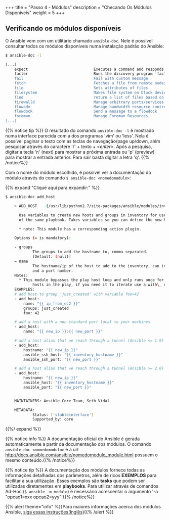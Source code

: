 +++
title = "Passo 4 - Módulos"
description = "Checando Os Módulos Disponíveis"
weight = 5
+++
## Verificando os módulos disponíveis

O Ansible vem com um utilitário chamado `ansible-doc`. Nele é possível consultar todos os módulos disponíveis numa instalação padrão do Ansible:

```bash
$ ansible-doc -l

[...]
	expect                             Executes a command and responds to prompts
	facter                             Runs the discovery program `facter' on the remote system
	fail                               Fail with custom message
	fetch                              Fetches a file from remote nodes
	file                               Sets attributes of files
	filesystem                         Makes file system on block device
	find                               return a list of files based on specific criteria
	firewalld                          Manage arbitrary ports/services with firewalld
	flowadm                            Manage bandwidth resource control and priority for protocols, se...
	flowdock                           Send a message to a flowdock
	foreman                            Manage Foreman Resources
[...]
```

{{% notice tip %}}
O resultado do comando `ansible-doc -l` é mostrado numa interface parecida com a dos programas 'vim' ou 'less'. Nela é possível paginar o texto com as teclas de navegação/page up/down, além pesquisar através do caractere '/' + texto + <*enter*>. Após a pesquisa, digitar a tecla 'n' (next) para mostrar a próxima entrada ou 'p' (preview) para mostrar a entrada anterior. Para sair basta digitar a letra 'q'.
{{% /notice%}}

Com o nome do módulo escolhido, é possível ver a documentação do módulo através do comando `$ ansible-doc <nomedomodulo>`:

{{% expand "Clique aqui para expandir:" %}}

```bash
$ ansible-doc add_host

	> ADD_HOST    (/usr/lib/python2.7/site-packages/ansible/modules/inventory/add_host.py)

	  Use variables to create new hosts and groups in inventory for use in later plays
	  of the same playbook. Takes variables so you can define the new hosts more fully.

	  * note: This module has a corresponding action plugin.

	Options (= is mandatory):

	- groups
	        The groups to add the hostname to, comma separated.
	        [Default: (null)]
	= name
	        The hostname/ip of the host to add to the inventory, can include a colon
	        and a port number.
	Notes:
	  * This module bypasses the play host loop and only runs once for all the
	        hosts in the play, if you need it to iterate use a with\_ directive.
	EXAMPLES:
	# add host to group 'just_created' with variable foo=42
	- add_host:
	    name: "{{ ip_from_ec2 }}"
	    groups: just_created
	    foo: 42

	# add a host with a non-standard port local to your machines
	- add_host:
	    name: "{{ new_ip }}:{{ new_port }}"

	# add a host alias that we reach through a tunnel (Ansible <= 1.9)				
	- add_host:
	    hostname: "{{ new_ip }}"
	    ansible_ssh_host: "{{ inventory_hostname }}"
	    ansible_ssh_port: "{{ new_port }}"

	# add a host alias that we reach through a tunnel (Ansible >= 2.0)
	- add_host:
	    hostname: "{{ new_ip }}"
	    ansible_host: "{{ inventory_hostname }}"
	    ansible_port: "{{ new_port }}"


	MAINTAINERS: Ansible Core Team, Seth Vidal

	METADATA:
	        Status: ['stableinterface']
	        Supported_by: core
```

{{%/ expand %}}

{{% notice info %}}
A documentação oficial do Ansible é gerada automaticamente a partir da documentação dos módulos.
O comando `ansible-doc <nomedomodulo>` e a url http://docs.ansible.com/ansible/nomedomodulo_module.html possuem o mesmo conteúdo.{{% /notice%}}

{{% notice tip %}}
A documentação dos módulos fornece todas as informações detalhadas dos parâmetros, além de ricos **EXEMPLOS** para facilitar a sua utilização. Esses exemplos são **tasks** que podem ser utilizadas diretamentes em **playbooks**. Para utilizar através de comandos Ad-Hoc (`$ ansible -m modulo`) é necessário acrescentar o argumento '-a "opcao1=xxx opcao2=yyy"'{{% /notice%}}

{{% alert theme="info" %}}Para maiores informações acerca dos módulos Ansible, [siga essas instruções(Inglês)](http://docs.ansible.com/ansible/latest/modules_intro.html){{% /alert %}}
